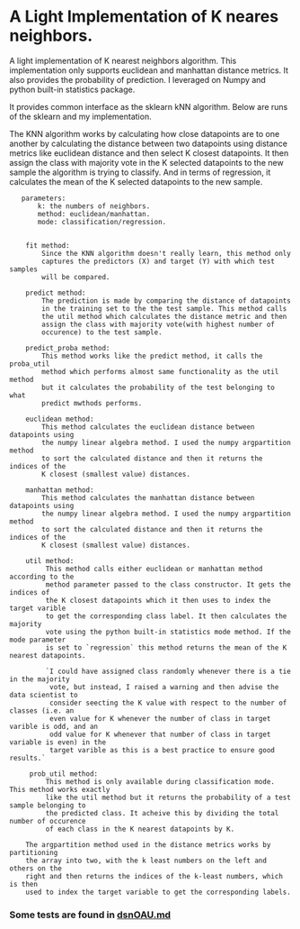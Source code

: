 # A Light Implementation of K neares neighbors.

A light implementation of K nearest neighbors algorithm.
This implementation only supports euclidean and manhattan
distance metrics. It also provides the probability of
prediction. I leveraged on Numpy and python built-in 
statistics package.
    
It provides common interface as the sklearn kNN algorithm.
Below are runs of the sklearn and my implementation.

The KNN algorithm works by calculating how close datapoints are
to one another by calculating the distance between two datapoints
using distance metrics like euclidean distance and then select K
closest datapoints. It then assign the class with majority vote in
the K selected datapoints to the new sample the algorithm is trying
to classify. And in terms of regression, it calculates the mean of
the K selected datapoints to the new sample.
       
       parameters:
           k: the numbers of neighbors.
           method: euclidean/manhattan.
           mode: classification/regression.
           
        
        fit method:
            Since the KNN algorithm doesn't really learn, this method only
            captures the predictors (X) and target (Y) with which test samples
            will be compared.
            
        predict method:
            The prediction is made by comparing the distance of datapoints
            in the training set to the the test sample. This method calls 
            the util method which calculates the distance metric and then
            assign the class with majority vote(with highest number of
            occurence) to the test sample.
          
        predict_proba method:
            This method works like the predict method, it calls the proba_util
            method which performs almost same functionality as the util method
            but it calculates the probability of the test belonging to what
            predict mwthods performs.
            
        euclidean method:
            This method calculates the euclidean distance between datapoints using
            the numpy linear algebra method. I used the numpy argpartition method
            to sort the calculated distance and then it returns the indices of the
            K closest (smallest value) distances.
        
        manhattan method:
            This method calculates the manhattan distance between datapoints using
            the numpy linear algebra method. I used the numpy argpartition method
            to sort the calculated distance and then it returns the indices of the
            K closest (smallest value) distances.
            
        util method:
             This method calls either euclidean or manhattan method according to the
             method parameter passed to the class constructor. It gets the indices of
             the K closest datapoints which it then uses to index the target varible
             to get the corresponding class label. It then calculates the majority
             vote using the python built-in statistics mode method. If the mode parameter
             is set to `regression` this method returns the mean of the K nearest datapoints.
             
             `I could have assigned class randomly whenever there is a tie in the majority
              vote, but instead, I raised a warning and then advise the data scientist to
              consider seecting the K value with respect to the number of classes (i.e. an
              even value for K whenever the number of class in target varible is odd, and an
              odd value for K whenever that number of class in target variable is even) in the
              target varible as this is a best practice to ensure good results.`
              
         prob_util method:
             This method is only available during classification mode. This method works exactly
             like the util method but it returns the probability of a test sample belonging to 
             the predicted class. It acheive this by dividing the total number of occurence
             of each class in the K nearest datapoints by K.
            
        The argpartition method used in the distance metrics works by partitioning
        the array into two, with the k least numbers on the left and others on the
        right and then returns the indices of the k-least numbers, which is then 
        used to index the target variable to get the corresponding labels.
    
### Some tests are found in [dsnOAU.md](https://github.com/Yodeman/ML-Algorithm-Challenge/edit/main/oyelabi_paul_oluwadara/dsnOAU.md)
